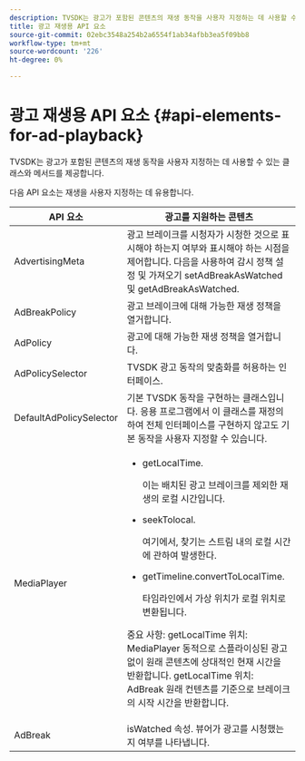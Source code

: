 ```yaml
---
description: TVSDK는 광고가 포함된 콘텐츠의 재생 동작을 사용자 지정하는 데 사용할 수 있는 클래스와 메서드를 제공합니다.
title: 광고 재생용 API 요소
source-git-commit: 02ebc3548a254b2a6554f1ab34afbb3ea5f09bb8
workflow-type: tm+mt
source-wordcount: '226'
ht-degree: 0%

---
```


# 광고 재생용 API 요소 {#api-elements-for-ad-playback}

TVSDK는 광고가 포함된 콘텐츠의 재생 동작을 사용자 지정하는 데 사용할 수 있는 클래스와 메서드를 제공합니다.

다음 API 요소는 재생을 사용자 지정하는 데 유용합니다.

<table id="table_B07E373B9D2B425AB36466B1D42411AD"> 
 <thead> 
  <tr> 
   <th colname="col1" class="entry"> API 요소 </th> 
   <th colname="col2" class="entry"> 광고를 지원하는 콘텐츠 </th> 
  </tr> 
 </thead>
 <tbody> 
  <tr> 
   <td colname="col1"><span class="codeph"> AdvertisingMeta</span> </td> 
   <td colname="col2">광고 브레이크를 시청자가 시청한 것으로 표시해야 하는지 여부와 표시해야 하는 시점을 제어합니다. 다음을 사용하여 감시 정책 설정 및 가져오기 <span class="codeph"> setAdBreakAsWatched</span> 및 <span class="codeph"> getAdBreakAsWatched</span>. </td> 
  </tr> 
  <tr> 
   <td colname="col1"><span class="codeph"> AdBreakPolicy</span> </td> 
   <td colname="col2"> 광고 브레이크에 대해 가능한 재생 정책을 열거합니다. </td> 
  </tr> 
  <tr> 
   <td colname="col1"><span class="codeph"> AdPolicy</span> </td> 
   <td colname="col2"> 광고에 대해 가능한 재생 정책을 열거합니다. </td> 
  </tr> 
  <tr> 
   <td colname="col1"><span class="codeph"> AdPolicySelector</span> </td> 
   <td colname="col2"> TVSDK 광고 동작의 맞춤화를 허용하는 인터페이스. </td> 
  </tr> 
  <tr> 
   <td colname="col1"><span class="codeph"> DefaultAdPolicySelector</span> </td> 
   <td colname="col2"> 기본 TVSDK 동작을 구현하는 클래스입니다. 응용 프로그램에서 이 클래스를 재정의하여 전체 인터페이스를 구현하지 않고도 기본 동작을 사용자 지정할 수 있습니다. </td> 
  </tr> 
  <tr> 
   <td colname="col1"><span class="codeph"> MediaPlayer</span> </td> 
   <td colname="col2"> 
    <ul id="ul_37700A741403448A8760FDDA68B099AA"> 
     <li id="li_B465170D449E49489C5924572BEEB4A5"><span class="codeph"> getLocalTime</span>. <p>이는 배치된 광고 브레이크를 제외한 재생의 로컬 시간입니다. </p> </li> 
     <li id="li_D9D68CF428904BB2B84E1BCE828A90DC"><span class="codeph"> seekTolocal</span>. <p>여기에서, 찾기는 스트림 내의 로컬 시간에 관하여 발생한다. </p> </li> 
     <li id="li_9DBCA75537DC4824AA66B53A3FA28812"><span class="codeph"> getTimeline.convertToLocalTime</span>. <p>타임라인에서 가상 위치가 로컬 위치로 변환됩니다. </p> </li> 
    </ul> <p>중요 사항:  <span class="codeph"> getLocalTime</span> 위치: <span class="codeph"> MediaPlayer</span> 동적으로 스플라이싱된 광고 없이 원래 콘텐츠에 상대적인 현재 시간을 반환합니다. <span class="codeph"> getLocalTime</span> 위치: <span class="codeph"> AdBreak</span> 원래 컨텐츠를 기준으로 브레이크의 시작 시간을 반환합니다. </p> </td> 
  </tr> 
  <tr> 
   <td colname="col1"><span class="codeph"> AdBreak</span> </td> 
   <td colname="col2"><span class="codeph"> isWatched</span> 속성. 뷰어가 광고를 시청했는지 여부를 나타냅니다. </td> 
  </tr> 
 </tbody> 
</table>
